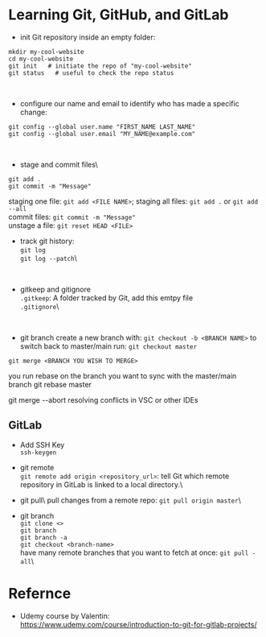 # Learning Git, GitHub, and GitLab

- init Git repository inside an empty folder:
```
mkdir my-cool-website
cd my-cool-website
git init   # initiate the repo of "my-cool-website"
git status   # useful to check the repo status
```
<br>

- configure our name and email to identify who has made a specific change:
```
git config --global user.name "FIRST_NAME LAST_NAME"
git config --global user.email "MY_NAME@example.com"
```
<br>

- stage and commit files\
```
git add .
git commit -m "Message"
```
staging one file: `git add <FILE NAME>`; staging all files: `git add .` or `git add --all`\
commit files: `git commit -m "Message"`\
unstage a file: `git reset HEAD <FILE>`
<br>


- track git history:\
`git log`\
`git log --patch`\
<br>

-  gitkeep and gitignore \
`.gitkeep`: A folder tracked by Git, add this emtpy file\
`.gitignore`\
<br>

- git branch
create a new branch with: `git checkout -b <BRANCH NAME>`
to switch back to master/main run: `git checkout master`

`git merge <BRANCH YOU WISH TO MERGE>`

you run rebase on the branch you want to sync with the master/main branch
git rebase master

git merge --abort
resolving conflicts in VSC or other IDEs

## GitLab
- Add SSH Key\
`ssh-keygen`

- git remote\
`git remote add origin <repository_url>`: tell Git which remote repository in GitLab is linked to a local directory.\

- git pull\ 
pull changes from a remote repo: `git pull origin master`\

- git branch\
`git clone <>`\
`git branch`\
`git branch -a`\
`git checkout <branch-name>`\
have many remote branches that you want to fetch at once: `git pull -all`\




# Refernce
- Udemy course by Valentin: https://www.udemy.com/course/introduction-to-git-for-gitlab-projects/